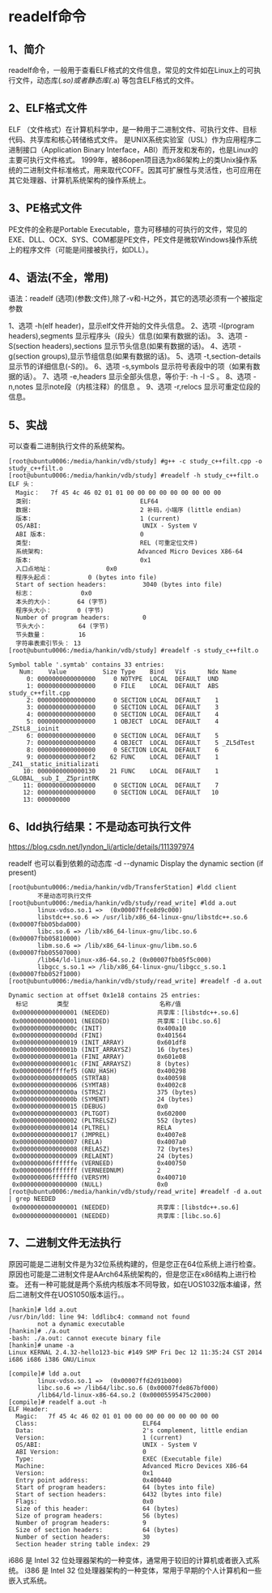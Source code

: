 # readelf命令

## 1、简介
readelf命令，一般用于查看ELF格式的文件信息，常见的文件如在Linux上的可执行文件，动态库(*.so)或者静态库(*.a) 等包含ELF格式的文件。

## 2、ELF格式文件
ELF （文件格式）在计算机科学中，是一种用于二进制文件、可执行文件、目标代码、共享库和核心转储格式文件。
是UNIX系统实验室（USL）作为应用程序二进制接口（Application Binary Interface，ABI）而开发和发布的，也是Linux的主要可执行文件格式。
1999年，被86open项目选为x86架构上的类Unix操作系统的二进制文件标准格式，用来取代COFF。因其可扩展性与灵活性，也可应用在其它处理器、计算机系统架构的操作系统上。

## 3、PE格式文件
PE文件的全称是Portable Executable，意为可移植的可执行的文件，常见的EXE、DLL、OCX、SYS、COM都是PE文件，PE文件是微软Windows操作系统上的程序文件（可能是间接被执行，如DLL）。

## 4、语法(不全，常用)
语法：readelf (选项)(参数:文件),除了-v和-H之外，其它的选项必须有一个被指定参数

1、选项 -h(elf header)，显示elf文件开始的文件头信息。
2、选项 -l(program headers),segments 显示程序头（段头）信息(如果有数据的话)。
3、选项 -S(section headers),sections 显示节头信息(如果有数据的话)。
4、选项 -g(section groups),显示节组信息(如果有数据的话)。
5、选项 -t,section-details 显示节的详细信息(-S的)。
6、选项 -s,symbols 显示符号表段中的项（如果有数据的话）。
7、选项 -e,headers 显示全部头信息，等价于: -h -l -S 。
8、选项 -n,notes 显示note段（内核注释）的信息 。
9、选项 -r,relocs 显示可重定位段的信息。

## 5、实战
可以查看二进制执行文件的系统架构。
```
[root@ubuntu0006:/media/hankin/vdb/study] #g++ -c study_c++filt.cpp -o study_c++filt.o
[root@ubuntu0006:/media/hankin/vdb/study] #readelf -h study_c++filt.o
ELF 头：
  Magic：   7f 45 4c 46 02 01 01 00 00 00 00 00 00 00 00 00
  类别:                              ELF64
  数据:                              2 补码，小端序 (little endian)
  版本:                              1 (current)
  OS/ABI:                            UNIX - System V
  ABI 版本:                          0
  类型:                              REL (可重定位文件)
  系统架构:                          Advanced Micro Devices X86-64
  版本:                              0x1
  入口点地址：               0x0
  程序头起点：          0 (bytes into file)
  Start of section headers:          3040 (bytes into file)
  标志：             0x0
  本头的大小：       64 (字节)
  程序头大小：       0 (字节)
  Number of program headers:         0
  节头大小：         64 (字节)
  节头数量：         16
  字符串表索引节头： 13
[root@ubuntu0006:/media/hankin/vdb/study] #readelf -s study_c++filt.o

Symbol table '.symtab' contains 33 entries:
   Num:    Value          Size Type    Bind   Vis      Ndx Name
     0: 0000000000000000     0 NOTYPE  LOCAL  DEFAULT  UND
     1: 0000000000000000     0 FILE    LOCAL  DEFAULT  ABS study_c++filt.cpp
     2: 0000000000000000     0 SECTION LOCAL  DEFAULT    1
     3: 0000000000000000     0 SECTION LOCAL  DEFAULT    3
     4: 0000000000000000     0 SECTION LOCAL  DEFAULT    4
     5: 0000000000000000     1 OBJECT  LOCAL  DEFAULT    4 _ZStL8__ioinit
     6: 0000000000000000     0 SECTION LOCAL  DEFAULT    5
     7: 0000000000000000     4 OBJECT  LOCAL  DEFAULT    5 _ZL5dTest
     8: 0000000000000000     0 SECTION LOCAL  DEFAULT    6
     9: 00000000000000f2    62 FUNC    LOCAL  DEFAULT    1 _Z41__static_initializati
    10: 0000000000000130    21 FUNC    LOCAL  DEFAULT    1 _GLOBAL__sub_I__Z5printRK
    11: 0000000000000000     0 SECTION LOCAL  DEFAULT    7
    12: 0000000000000000     0 SECTION LOCAL  DEFAULT   10
    13: 000000000
```

## 6、ldd执行结果：不是动态可执行文件
https://blog.csdn.net/lyndon_li/article/details/111397974

readelf 也可以看到依赖的动态库
-d --dynamic           Display the dynamic section (if present)

```
[root@ubuntu0006:/media/hankin/vdb/TransferStation] #ldd client
        不是动态可执行文件
[root@ubuntu0006:/media/hankin/vdb/study/read_write] #ldd a.out
        linux-vdso.so.1 =>  (0x00007ffce8d9c000)
        libstdc++.so.6 => /usr/lib/x86_64-linux-gnu/libstdc++.so.6 (0x00007fbb05bda000)
        libc.so.6 => /lib/x86_64-linux-gnu/libc.so.6 (0x00007fbb05810000)
        libm.so.6 => /lib/x86_64-linux-gnu/libm.so.6 (0x00007fbb05507000)
        /lib64/ld-linux-x86-64.so.2 (0x00007fbb05f5c000)
        libgcc_s.so.1 => /lib/x86_64-linux-gnu/libgcc_s.so.1 (0x00007fbb052f1000)
[root@ubuntu0006:/media/hankin/vdb/study/read_write] #readelf -d a.out

Dynamic section at offset 0x1e18 contains 25 entries:
  标记        类型                         名称/值
 0x0000000000000001 (NEEDED)             共享库：[libstdc++.so.6]
 0x0000000000000001 (NEEDED)             共享库：[libc.so.6]
 0x000000000000000c (INIT)               0x400a10
 0x000000000000000d (FINI)               0x401564
 0x0000000000000019 (INIT_ARRAY)         0x601df8
 0x000000000000001b (INIT_ARRAYSZ)       16 (bytes)
 0x000000000000001a (FINI_ARRAY)         0x601e08
 0x000000000000001c (FINI_ARRAYSZ)       8 (bytes)
 0x000000006ffffef5 (GNU_HASH)           0x400298
 0x0000000000000005 (STRTAB)             0x400598
 0x0000000000000006 (SYMTAB)             0x4002c8
 0x000000000000000a (STRSZ)              375 (bytes)
 0x000000000000000b (SYMENT)             24 (bytes)
 0x0000000000000015 (DEBUG)              0x0
 0x0000000000000003 (PLTGOT)             0x602000
 0x0000000000000002 (PLTRELSZ)           552 (bytes)
 0x0000000000000014 (PLTREL)             RELA
 0x0000000000000017 (JMPREL)             0x4007e8
 0x0000000000000007 (RELA)               0x4007a0
 0x0000000000000008 (RELASZ)             72 (bytes)
 0x0000000000000009 (RELAENT)            24 (bytes)
 0x000000006ffffffe (VERNEED)            0x400750
 0x000000006fffffff (VERNEEDNUM)         2
 0x000000006ffffff0 (VERSYM)             0x400710
 0x0000000000000000 (NULL)               0x0
[root@ubuntu0006:/media/hankin/vdb/study/read_write] #readelf -d a.out | grep NEEDED
 0x0000000000000001 (NEEDED)             共享库：[libstdc++.so.6]
 0x0000000000000001 (NEEDED)             共享库：[libc.so.6]
```

## 7、二进制文件无法执行
原因可能是二进制文件是为32位系统构建的，但是您正在64位系统上进行检查。
原因也可能是二进制文件是AArch64系统架构的，但是您正在x86结构上进行检查。
还有一种可能就是两个系统内核版本不同导致，如在UOS1032版本编译，然后二进制文件在UOS1050版本运行。。
```
[hankin]# ldd a.out
/usr/bin/ldd: line 94: lddlibc4: command not found
        not a dynamic executable
[hankin]# ./a.out
-bash: ./a.out: cannot execute binary file
[hankin]# uname -a
Linux KERNAL 2.4.32-hello123-bic #149 SMP Fri Dec 12 11:35:24 CST 2014 i686 i686 i386 GNU/Linux

[compile]# ldd a.out
        linux-vdso.so.1 =>  (0x00007ffd2d91b000)
        libc.so.6 => /lib64/libc.so.6 (0x00007fde867bf000)
        /lib64/ld-linux-x86-64.so.2 (0x00005595475c2000)
[compile]# readelf a.out -h
ELF Header:
  Magic:   7f 45 4c 46 02 01 01 00 00 00 00 00 00 00 00 00
  Class:                             ELF64
  Data:                              2's complement, little endian
  Version:                           1 (current)
  OS/ABI:                            UNIX - System V
  ABI Version:                       0
  Type:                              EXEC (Executable file)
  Machine:                           Advanced Micro Devices X86-64
  Version:                           0x1
  Entry point address:               0x400440
  Start of program headers:          64 (bytes into file)
  Start of section headers:          6432 (bytes into file)
  Flags:                             0x0
  Size of this header:               64 (bytes)
  Size of program headers:           56 (bytes)
  Number of program headers:         9
  Size of section headers:           64 (bytes)
  Number of section headers:         30
  Section header string table index: 29
```
i686 是 Intel 32 位处理器架构的一种变体，通常用于较旧的计算机或者嵌入式系统。
i386 是 Intel 32 位处理器架构的一种变体，常用于早期的个人计算机和一些嵌入式系统。